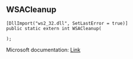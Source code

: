 ## WSACleanup

```
[DllImport("ws2_32.dll", SetLastError = true)]
public static extern int WSACleanup(
   
);
```

Microsoft documentation: [Link](https://docs.microsoft.com/en-us/windows/win32/api/winsock/nf-winsock-wsacleanup)
